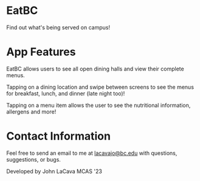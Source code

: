 # EatBC

Find out what's being served on campus!

# App Features

EatBC allows users to see all open dining halls and view their complete menus.

Tapping on a dining location and swipe between screens to see the menus for breakfast, lunch, and dinner (late night too)!

Tapping on a menu item allows the user to see the nutritional information, allergens and more!

# Contact Information

Feel free to send an email to me at lacavajo@bc.edu with questions, suggestions, or bugs.

Developed by John LaCava MCAS '23
